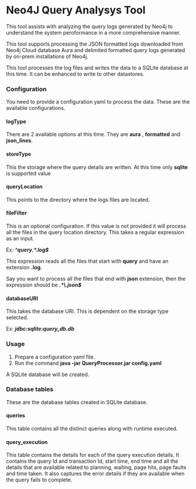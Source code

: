 # Neo4J Query Analysys Tool

This tool assists with analyzing the query logs generated by Neo4j 
to understand the system peroformance in a more comprehensive manner.

This tool supports processing the JSON formatted logs downloaded from 
Neo4j Cloud database Aura and delimited formatted query logs generated by on-prem
installations of Neo4j. 

This tool processes the log files and writes the data to a SQLite database at 
this time. It can be enhanced to write to other datastores.

### Configuration

You need to provide a configuration yaml to process the data. These are the 
available configurations.

#### logType
There are 2 available options at this time. They are **aura** , **formatted** and **json_lines**.

#### storeType
This the storage where the query details are written. At this time only **sqlite** is supported value

#### queryLocation
This points to the directory where the logs files are located.

#### fileFilter
This is an optional configuration. If this value is not provided it will 
process all the files in the query location directory. This takes a regular 
expression as an input.

Ex: _**^query.*\.log$**_

This expression reads all the files that start with **query** and have an extension **.log**. 

Say you want to process all the files that end with **json** extension, then the 
expression should be **_.*\\.json$_**

#### databaseURI
This takes the database URI. This is dependent on the storage type selected.

Ex: **_jdbc:sqlite:query_db.db_**

### Usage

1. Prepare a configuration yaml file.
2. Run the command **java -jar QueryProcessor.jar config.yaml**

A SQLite database will be created.

### Database tables
These are the database tables created in SQLite database.

#### queries
This table contains all the distinct queries along with runtime executed.

#### query_execution
This table contains the details for each of the query execution details.
It contains the query Id and transaction Id, start time, end time and all the 
details that are available related to planning, waiting, page hits, page faults
and time taken. It also captures the error details if they are available 
when the query fails to complete.
